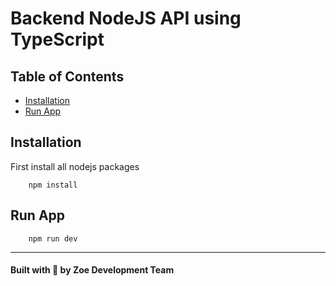 # Backend NodeJS API using TypeScript

## Table of Contents
- [Installation](#installation)
- [Run App](#run-app)


## Installation
First install all nodejs packages
```console
    npm install
```

## Run App
```console
    npm run dev
```

--------

#### Built with 💙 by Zoe Development Team
